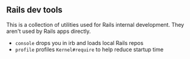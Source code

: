 ## Rails dev tools

This is a collection of utilities used for Rails internal development.
They aren't used by Rails apps directly.

  * `console` drops you in irb and loads local Rails repos
  * `profile` profiles `Kernel#require` to help reduce startup time
